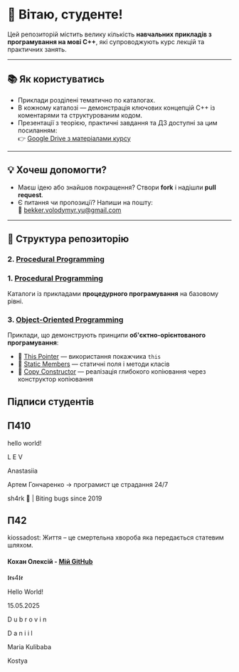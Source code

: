 # 👋 Вітаю, студенте!

Цей репозиторій містить велику кількість **навчальних прикладів з програмування на мові C++**, які супроводжують курс лекцій та практичних занять.

---

## 📚 Як користуватись

- Приклади розділені тематично по каталогах.
- В кожному каталозі — демонстрація ключових концепцій C++ із коментарями та структурованим кодом.
- Презентації з теорією, практичні завдання та ДЗ доступні за цим посиланням:  
  👉 [Google Drive з матеріалами курсу](https://drive.google.com/drive/folders/1BtMh5VwjE0N6-yLrvimsqjiCpj5X-e3P?usp=drive_link)

---

## 💡 Хочеш допомогти?

- Маєш ідею або знайшов покращення? Створи **fork** і надішли **pull request**.
- Є питання чи пропозиції? Напиши на пошту:  
  📧 [bekker.volodymyr.yu@gmail.com](mailto:bekker.volodymyr.yu@gmail.com)

---

## 📂 Структура репозиторію

### 2. [Procedural Programming](https://github.com/bekker-volodymyr/CPP/tree/master/PP)
### 1. [Procedural Programming](https://github.com/bekker-volodymyr/CPP/tree/master/ProceduralProgramming)
Каталоги із прикладами **процедурного програмування** на базовому рівні.

### 3. [Object-Oriented Programming](https://github.com/bekker-volodymyr/CPP/tree/master/ObjectOrientalProgramming)
Приклади, що демонструють принципи **об'єктно-орієнтованого програмування**:

- 🔹 [This Pointer](https://github.com/bekker-volodymyr/CPP/tree/master/ObjectOrientalProgramming/ThisPointer) — використання покажчика `this`
- 🔹 [Static Members](https://github.com/bekker-volodymyr/CPP/tree/master/ObjectOrientalProgramming/StaticMembers) — статичні поля і методи класів
- 🔹 [Copy Constructor](https://github.com/bekker-volodymyr/CPP/tree/master/ObjectOrientalProgramming/CopyConstructor) — реалізація глибокого копіювання через конструктор копіювання

## Підписи студентів

## П410
<!--Ваші підписи тут!-->
hello world!

<p>L E V</p>

<p>Anastasiia</p>

Артем Гончаренко -> програмист це страдання 24/7

<p>sh4rk 🦈 | Biting bugs since 2019</p>

## П42
<p>kiossadost: Життя – це смертельна хвороба яка передається статевим шляхом.</p>

#### Кохан Олексій - <a href="https://github.com/8KOHAN">Мій GitHub</a>
<p>𝖑𝖊𝖘4𝖑𝖊</p>
  
  <p>Hello World!</p>
  <p>15.05.2025</p>
  
  <div>
    <p>D u b r o v i n</p>
    <p>D a n i i l</p>    
  </div>
  
  <p>Maria Kulibaba</p>
  
  <p>Kostya</p>
